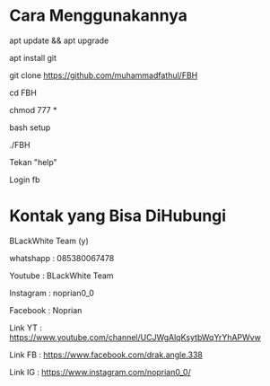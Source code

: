 # Cara Menggunakannya

apt update && apt upgrade

apt install git

git clone https://github.com/muhammadfathul/FBH

cd FBH

chmod 777 *

bash setup

./FBH

Tekan "help"

Login fb

# Kontak yang Bisa DiHubungi

BLackWhite Team (y)

whatshapp : 085380067478

Youtube   : BLackWhite Team

Instagram : noprian0_0

Facebook  : Noprian

Link YT   : https://www.youtube.com/channel/UCJWgAlqKsytbWqYrYhAPWvw

Link FB   : https://www.facebook.com/drak.angle.338

Link IG   : https://www.instagram.com/noprian0_0/

